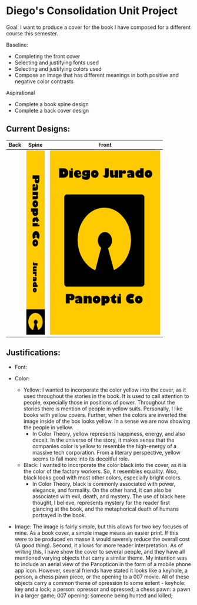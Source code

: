# Diego's Consolidation Unit Project

Goal: I want to produce a cover for the book I have composed for a different course this semester.

Baseline: 
- Completing the front cover
- Selecting and justifying fonts used
- Selecting and justifying colors used
- Compose an image that has different meanings in both positive and negative color contrasts

Aspirational
- Complete a book spine design
- Complete a back cover design

## Current Designs:

| Back | Spine | Front |
| --- | --- | --- |
| | <img style="height:500px; width:50px;" src="p4-spine-1.png"> | <img style="height:500px; width:300px;" src="p4-front-3.png">|

## Justifications:

- Font:

- Color:
  - Yellow: I wanted to incorporate the color yellow into the cover, as it used throughout the stories in the book. It is used to call attention to people, expecially those in positions of power. Throughout the stories there is mention of people in yellow suits. Personally, I like books with yellow covers. Further, when the colors are inverted the image inside of the box looks yellow. In a sense we are now showing the people in yellow.
    - In Color Theory, yellow represents happiness, energy, and also deceit. In the universe of the story, it makes sense that the companies color is yellow to resemble the high-energy of a massive tech corporation. From a literary perspective, yellow seems to fall more into its deceitful role.
  - Black: I wanted to incorporate the color black into the cover, as it is the color of the factory workers. So, it resembles equality. Also, black looks good with most other colors, especially bright colors.
    - In Color Theory, black is commonly associated with power, elegance, and formality. On the other hand, it can also be associated with evil, death, and mystery. The use of black here thought, I believe, represents mystery for the reader first glancing at the book, and the metaphorical death of humans portrayed in the book.

- Image: 
  The image is fairly simple, but this allows for two key focuses of mine. As a book cover, a simple image means an easier print. If this were to be produced en masse it would severely reduce the overall cost (A good thing). Second, it allows for more reader interpretation. As of writing this, I have show the cover to several people, and they have all mentioned varying objects that carry a similar theme. My intention was to include an aerial view of the Panopticon in the form of a mobile phone app icon. However, several friends have stated it looks like a keyhole, a person, a chess pawn piece, or the opening to a 007 movie. All of these objects carry a common theme of opression to some extent - keyhole: key and a lock; a person: opressor and opressed; a chess pawn: a pawn in a larger game; 007 opening: someone being hunted and killed;
  

